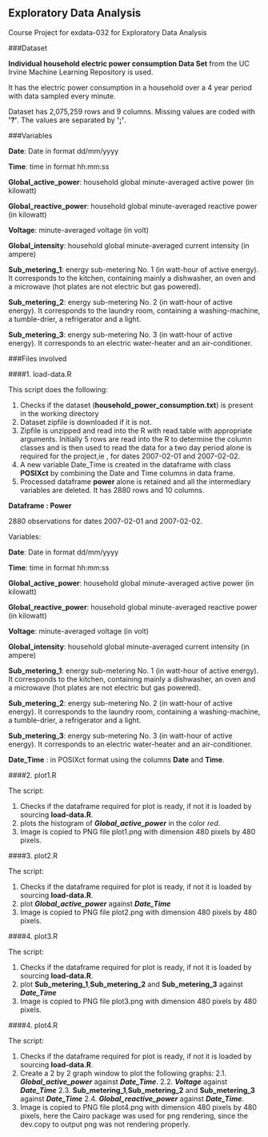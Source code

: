 ## Exploratory Data Analysis

Course Project for exdata-032 for Exploratory Data Analysis

###Dataset

**Individual household electric power consumption Data Set** from the  UC Irvine Machine Learning Repository is used.

It has the electric power consumption in a household over a 4 year period with data sampled every minute.

Dataset has 2,075,259 rows and 9 columns.
Missing values are coded with **'?'**.
The values are separated by **';'**.



###Variables



**Date**: Date in format dd/mm/yyyy

**Time**: time in format hh:mm:ss

**Global_active_power**: household global minute-averaged active power (in kilowatt)

**Global_reactive_power**: household global minute-averaged reactive power (in kilowatt)

**Voltage**: minute-averaged voltage (in volt)

**Global_intensity**: household global minute-averaged current intensity (in ampere)

**Sub_metering_1**: energy sub-metering No. 1 (in watt-hour of active energy). It corresponds to the kitchen, containing mainly a dishwasher, an oven and a microwave (hot plates are not electric but gas powered).

**Sub_metering_2**: energy sub-metering No. 2 (in watt-hour of active energy). It corresponds to the laundry room, containing a washing-machine, a tumble-drier, a refrigerator and a light.

**Sub_metering_3**: energy sub-metering No. 3 (in watt-hour of active energy). It corresponds to an electric water-heater and an air-conditioner.

###Files involved

####1. load-data.R

This script does the following:

1. Checks if the dataset (**household_power_consumption.txt**) is present in the working directory
2. Dataset zipfile is downloaded if it is not.
3. Zipfile is unzipped and read into the R with read.table with appropriate arguments. Initially 5 rows are read into the R to determine the column classes and is then used to read the data for a two day period alone is required for the project,ie , for dates 2007-02-01 and 2007-02-02.
4. A new variable Date_Time is created in the dataframe with class **POSIXct** by combining the Date and Time columns in data frame.
5. Processed dataframe **power** alone is retained and all the intermediary variables are deleted. It has 2880 rows and 10 columns.

**Dataframe : Power**

2880 observations for dates 2007-02-01 and 2007-02-02. 

Variables:

**Date**: Date in format dd/mm/yyyy

**Time**: time in format hh:mm:ss

**Global_active_power**: household global minute-averaged active power (in kilowatt)

**Global_reactive_power**: household global minute-averaged reactive power (in kilowatt)

**Voltage**: minute-averaged voltage (in volt)

**Global_intensity**: household global minute-averaged current intensity (in ampere)

**Sub_metering_1**: energy sub-metering No. 1 (in watt-hour of active energy). It corresponds to the kitchen, containing mainly a dishwasher, an oven and a microwave (hot plates are not electric but gas powered).

**Sub_metering_2**: energy sub-metering No. 2 (in watt-hour of active energy). It corresponds to the laundry room, containing a washing-machine, a tumble-drier, a refrigerator and a light.

**Sub_metering_3**: energy sub-metering No. 3 (in watt-hour of active energy). It corresponds to an electric water-heater and an air-conditioner.

**Date_Time** : in POSIXct format using the columns **Date** and **Time**.


####2. plot1.R

The script:

1. Checks if the dataframe required for plot is ready, if not it is loaded by sourcing **load-data.R**. 
2. plots the histogram of **_Global_active_power_** in the color *red*.
3. Image is copied to PNG file plot1.png with dimension 480 pixels by 480 pixels.

####3. plot2.R

The script:

1. Checks if the dataframe required for plot is ready, if not it is loaded by sourcing **load-data.R**.
2. plot **_Global_active_power_** against __*Date_Time*__ 
3. Image is copied to PNG file plot2.png with dimension 480 pixels by 480 pixels.

####4. plot3.R

The script:

1. Checks if the dataframe required for plot is ready, if not it is loaded by sourcing **load-data.R**.
2. plot **Sub_metering_1**,**Sub_metering_2** and **Sub_metering_3** against __*Date_Time*__ 
3. Image is copied to PNG file plot3.png with dimension 480 pixels by 480 pixels.

####4. plot4.R

The script:

1. Checks if the dataframe required for plot is ready, if not it is loaded by sourcing **load-data.R**.
2. Create a 2 by 2 graph window to plot the following graphs:
        2.1.  **_Global_active_power_** against __*Date_Time*__.
        2.2.  **_Voltage_** against __*Date_Time*__
        2.3.  **Sub_metering_1**,**Sub_metering_2** and **Sub_metering_3** against __*Date_Time*__
        2.4.  **_Global_reactive_power_** against __*Date_Time*__.  
3. Image is copied to PNG file plot4.png with dimension 480 pixels by 480 pixels, here the Cairo package was used for png rendering, since the dev.copy to output png was not rendering properly. 





